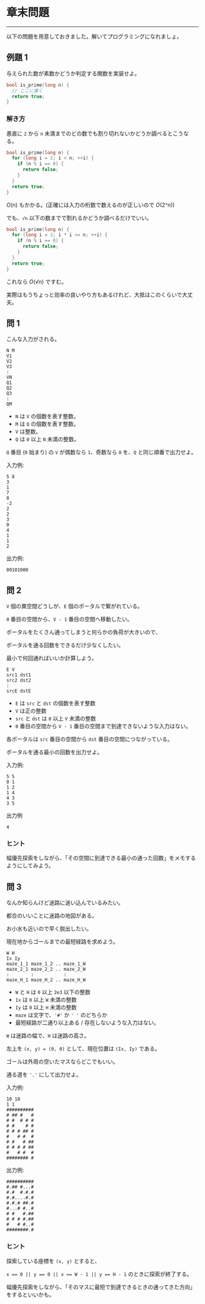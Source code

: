 # 章末問題



---

以下の問題を用意しておきました。解いてプログラミングになれましょ。


## 例題 1

与えられた数が素数かどうか判定する関数を実装せよ。

```cpp
bool is_prime(long n) {
  // ここに書く
  return true;
}
```


### 解き方

愚直に `2` から `n` 未満までのどの数でも割り切れないかどうか調べるとこうなる。

```cpp
bool is_prime(long n) {
  for (long i = 2; i < n; ++i) {
    if (n % i == 0) {
      return false;
    }
  }
  return true;
}
```

*O*(n) もかかる。(正確には入力の桁数で数えるのが正しいので *O*(2^n))

でも、`√n` 以下の数までで割れるかどうか調べるだけでいい。

```cpp
bool is_prime(long n) {
  for (long i = 2; i * i <= n; ++i) {
    if (n % i == 0) {
      return false;
    }
  }
  return true;
}
```

これなら *O*(√n) ですむ。

実際はもうちょっと効率の良いやり方もあるけれど、大抵はこのくらいで大丈夫。



## 問 1

こんな入力がされる。

```
N M
V1
V2
V3
:
VN
Q1
Q2
Q3
:
QM
```

* `N` は `V` の個数を表す整数。
* `M` は `Q` の個数を表す整数。
* `V` は整数。
* `Q` は `0` 以上 `N` 未満の整数。

`Q` 番目 (`0` 始まり) の `V` が偶数なら `1`、奇数なら `0` を、`Q` と同じ順番で出力せよ。

入力例:
```
5 8
3
1
7
8
-2
2
2
3
0
4
1
1
2
```

出力例:
```
00101000
```


## 問 2

`V` 個の異空間どうしが、`E` 個のポータルで繋がれている。

`0` 番目の空間から、`V - 1` 番目の空間へ移動したい。

ポータルをたくさん通ってしまうと何らかの負荷が大きいので、

ポータルを通る回数をできるだけ少なくしたい。

最小で何回通ればいいか計算しよう。

```
E V
src1 dst1
src2 dst2
:
srcE dstE
```

* `E` は `src` と `dst` の個数を表す整数
* `V` は正の整数
* `src` と `dst` は `0` 以上 `V` 未満の整数
* `0` 番目の空間から `V - 1` 番目の空間まで到達できないような入力はない。

各ポータルは `src` 番目の空間から `dst` 番目の空間につながっている。

ポータルを通る最小の回数を出力せよ。

入力例:
```
5 5
0 1
1 2
1 4
4 3
3 5
```

出力例
```
4
```


### ヒント

幅優先探索をしながら、「その空間に到達できる最小の通った回数」をメモするようにしてみよう。


## 問 3

なんか知らんけど迷路に迷い込んでいるみたい。

都合のいいことに迷路の地図がある。

お小水も近いので早く脱出したい。

現在地からゴールまでの最短経路を求めよう。

```
W H
Ix Iy
maze_1_1 maze_1_2 .. maze_1_W
maze_2_1 maze_2_2 .. maze_2_W
:        :           :
maze_H_1 maze_H_2 .. maze_H_W
```

* `W` と `H` は `0` 以上 `2e3` 以下の整数
* `Ix` は `0` 以上 `W` 未満の整数
* `Iy` は `0` 以上 `H` 未満の整数
* `maze` は文字で、`'#'` か `' '` のどちらか
* 最短経路が二通り以上ある / 存在しないような入力はない。

`W` は迷路の幅で、`H` は迷路の高さ。

左上を `(x, y) = (0, 0)` として、現在位置は `(Ix, Iy)` である。

ゴールは外周の空いたマスならどこでもいい。

通る道を `'.'` にして出力せよ。

入力例:
```
10 10
1 1
##########
# ## #   #
# #  # # #
# #    # #
# # # ## #
#   # #  #
# #   # ##
# # # # ##
#   # #  #
######## #
```

出力例:
```
##########
#.## #...#
#.#  #.#.#
#.#....#.#
#.#.# ##.#
#...# #..#
# #   #.##
# # # #.##
#   # #..#
########.#
```


### ヒント

探索している座標を `(x, y)` とすると、

`x == 0 || y == 0 || x == W - 1 || y == H - 1` のときに探索が終了する。

幅優先探索をしながら、「そのマスに最短で到達できるときの通ってきた方向」をするといいかも。
